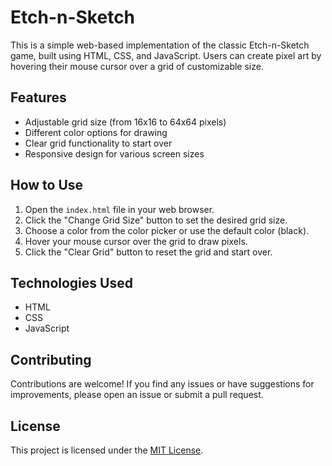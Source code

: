 # Etch-n-Sketch

This is a simple web-based implementation of the classic Etch-n-Sketch game, built using HTML, CSS, and JavaScript. Users can create pixel art by hovering their mouse cursor over a grid of customizable size.

## Features

- Adjustable grid size (from 16x16 to 64x64 pixels)
- Different color options for drawing
- Clear grid functionality to start over
- Responsive design for various screen sizes

## How to Use

1. Open the `index.html` file in your web browser.
2. Click the "Change Grid Size" button to set the desired grid size.
3. Choose a color from the color picker or use the default color (black).
4. Hover your mouse cursor over the grid to draw pixels.
5. Click the "Clear Grid" button to reset the grid and start over.

## Technologies Used

- HTML
- CSS
- JavaScript

## Contributing

Contributions are welcome! If you find any issues or have suggestions for improvements, please open an issue or submit a pull request.

## License

This project is licensed under the [MIT License](LICENSE).
